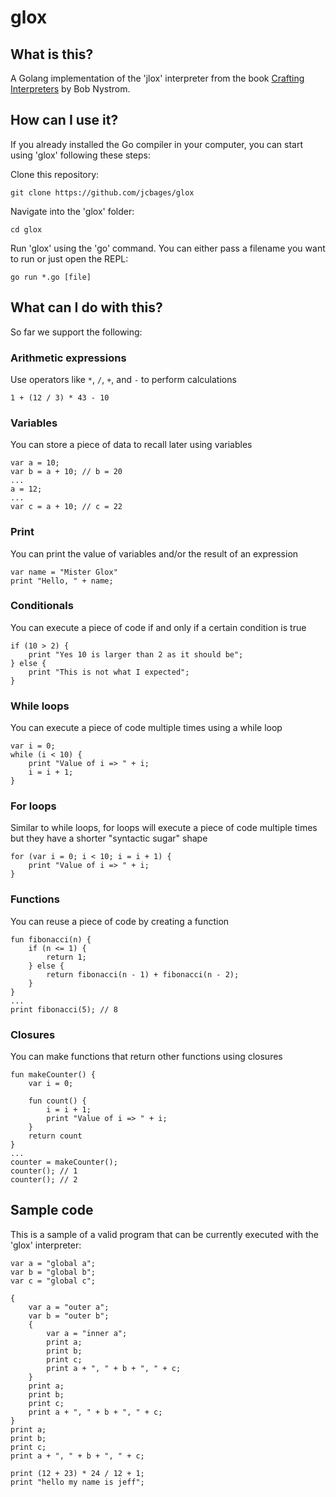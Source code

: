 # glox

## What is this?
A Golang implementation of the 'jlox' interpreter from the book [Crafting Interpreters](https://craftinginterpreters.com/) by Bob Nystrom.

## How can I use it?
If you already installed the Go compiler in your computer, you can start using 'glox' following these steps:

Clone this repository:
```
git clone https://github.com/jcbages/glox
```

Navigate into the 'glox' folder:
```
cd glox
```

Run 'glox' using the 'go' command. You can either pass a filename you want to run or just open the REPL: 
```
go run *.go [file]
```

## What can I do with this?
So far we support the following:

### Arithmetic expressions
Use operators like `*`, `/`, `+`, and `-` to perform calculations
```
1 + (12 / 3) * 43 - 10
```

### Variables
You can store a piece of data to recall later using variables
```
var a = 10;
var b = a + 10; // b = 20
...
a = 12;
...
var c = a + 10; // c = 22
```

### Print
You can print the value of variables and/or the result of an expression
```
var name = "Mister Glox"
print "Hello, " + name;
```

### Conditionals
You can execute a piece of code if and only if a certain condition is true
```
if (10 > 2) {
    print "Yes 10 is larger than 2 as it should be";
} else {
    print "This is not what I expected";
}
```

### While loops
You can execute a piece of code multiple times using a while loop
```
var i = 0;
while (i < 10) {
    print "Value of i => " + i;
    i = i + 1;
}
```

### For loops
Similar to while loops, for loops will execute a piece of code multiple times but they 
have a shorter "syntactic sugar" shape
```
for (var i = 0; i < 10; i = i + 1) {
    print "Value of i => " + i;
}
```

### Functions
You can reuse a piece of code by creating a function
```
fun fibonacci(n) {
    if (n <= 1) {
        return 1;
    } else {
        return fibonacci(n - 1) + fibonacci(n - 2);
    }
}
...
print fibonacci(5); // 8
```

### Closures
You can make functions that return other functions using closures
```
fun makeCounter() {
    var i = 0;

    fun count() {
        i = i + 1;
        print "Value of i => " + i;
    }
    return count
}
...
counter = makeCounter();
counter(); // 1
counter(); // 2
```

## Sample code
This is a sample of a valid program that can be currently executed with the 'glox' interpreter:
```
var a = "global a";
var b = "global b";
var c = "global c";

{
    var a = "outer a";
    var b = "outer b";
    {
        var a = "inner a";
        print a;
        print b;
        print c;
        print a + ", " + b + ", " + c;
    }
    print a;
    print b;
    print c;
    print a + ", " + b + ", " + c;
}
print a;
print b;
print c;
print a + ", " + b + ", " + c;

print (12 + 23) * 24 / 12 + 1;
print "hello my name is jeff";
```
